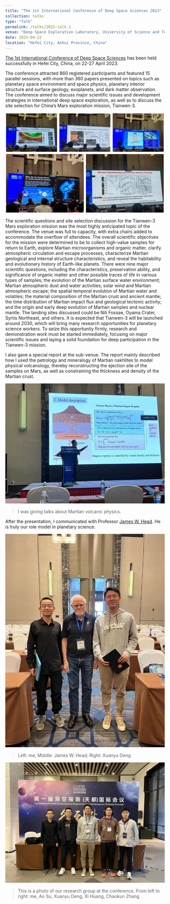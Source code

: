 ```yaml
---
title: "The 1st International Conference of Deep Space Sciences 2023"
collection: talks
type: "Talk"
permalink: /talks/2023-talk-1
venue: "Deep Space Exploration Laboratory, University of Science and Technology of China"
date: 2023-04-22
location: "Hefei City, Anhui Province, China"
---
```


[The 1st International Conference of Deep Space Sciences](https://planet.ustc.edu.cn/icdss) has been held successfully in Hefei City, China, on 22-27 April 2023.

The conference attracted 860 registered participants and featured 15 parallel sessions, with more than 360 papers presented on topics such as planetary space environment and space physics, planetary interior structure and surface geology, exoplanets, and dark matter observation. The conference aimed to discuss major scientific issues and development strategies in international deep space exploration, as well as to discuss the site selection for China’s Mars exploration mission, Tianwen-3.

![](/images/202304-1.png)

The scientific questions and site selection discussion for the Tianwen-3 Mars exploration mission was the most highly anticipated topic of the conference. The venue was full to capacity, with extra chairs added to accommodate the overflow of attendees. The overall scientific objectives for the mission were determined to be to collect high-value samples for return to Earth, explore Martian microorganisms and organic matter, clarify atmospheric circulation and escape processes, characterize Martian geological and internal structure characteristics, and reveal the habitability and evolutionary history of Earth-like planets. There were nine major scientific questions, including the characteristics, preservation ability, and significance of organic matter and other possible traces of life in various types of samples; the evolution of the Martian surface water environment; Martian atmospheric dust and water activities; solar wind and Martian atmospheric escape; the spatial temporal evolution of Martian water and volatiles; the material composition of the Martian crust and ancient mantle; the time distribution of Martian impact flux and geological tectonic activity; and the origin and early deep evolution of Martian samples and nuclear mantle. The landing sites discussed could be Nili Fossae, Oyama Crater, Syrtis Northeast, and others. It is expected that Tianwen-3 will be launched around 2030, which will bring many research opportunities for planetary science workers. To seize this opportunity firmly, research and demonstration work must be started immediately, focusing on major scientific issues and laying a solid foundation for deep participation in the Tianwen-3 mission.

I also gave a special report at the sub-venue. The report mainly described how I used the petrology and mineralogy of Martian nakhlites to model physical volcanology, thereby reconstructing the ejection site of the samples on Mars, as well as constraining the thickness and density of the Martian crust.

![](/images/202304-2.jpg)

> I was giving talks about Martian volcanic physics.

After the presentation, I communicated with Professor [James W. Head](https://vivo.brown.edu/display/jheadiii). He is truly our role model in planetary science.

![](/images/202304-3.jpg)

> Left: me; Middle: James W. Head; Right: Xuanyu Deng

![](/images/202304-4.jpg)

> This is a photo of our research group at the conference. From left to right: me, Ao Su, Xuanyu Deng, Xi Huang, Chaokun Zhang
